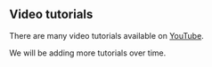 ## Video tutorials

There are many video tutorials available on [YouTube](https://www.youtube.com/c/VILAVideoResearchLabAalborgUniversity/videos).

We will be adding more tutorials over time.
